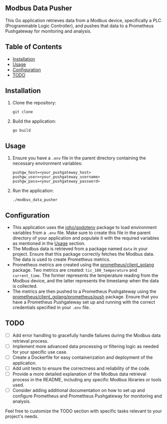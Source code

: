 ## Modbus Data Pusher

This Go application retrieves data from a Modbus device, specifically a PLC (Programmable Logic Controller), and pushes that data to a Prometheus Pushgateway for monitoring and analysis.

## Table of Contents

- [Installation](#installation)
- [Usage](#usage)
- [Configuration](#configuration)
- [TODO](#todo)

## Installation

1. Clone the repository:

   ```shell
   git clone 
   ```
2. Build the application:

   ```shell
   go build
   ```

## Usage

1. Ensure you have a `.env` file in the parent directory containing the necessary environment variables:

   ```env
   pushgw_host=<your_pushgateway_host>
   pushgw_user=<your_pushgateway_username>
   pushgw_pass=<your_pushgateway_password>
   ```
2. Run the application:

   ```shell
   ./modbus_data_pusher
   ```

## Configuration

- This application uses the [joho/godotenv](https://github.com/joho/godotenv) package to load environment variables from a `.env` file. Make sure to create this file in the parent directory of your application and populate it with the required variables as mentioned in the [Usage](#usage) section.
- The Modbus data is retrieved from a package named `data` in your project. Ensure that this package correctly fetches the Modbus data. The data is used to create Prometheus metrics.
- Prometheus metrics are created using the [prometheus/client_golang](https://github.com/prometheus/client_golang) package. Two metrics are created: `tic_100_temperature` and `current_time`. The former represents the temperature reading from the Modbus device, and the latter represents the timestamp when the data is collected.
- The metrics are then pushed to a Prometheus Pushgateway using the [prometheus/client_golang/prometheus/push](https://github.com/prometheus/client_golang/tree/master/prometheus/push) package. Ensure that you have a Prometheus Pushgateway set up and running with the correct credentials specified in your `.env` file.

## TODO

- [ ] Add error handling to gracefully handle failures during the Modbus data retrieval process.
- [ ] Implement more advanced data processing or filtering logic as needed for your specific use case.
- [ ] Create a Dockerfile for easy containerization and deployment of the application.
- [ ] Add unit tests to ensure the correctness and reliability of the code.
- [ ] Provide a more detailed explanation of the Modbus data retrieval process in the README, including any specific Modbus libraries or tools used.
- [ ] Consider adding additional documentation on how to set up and configure Prometheus and Prometheus Pushgateway for monitoring and analysis.

Feel free to customize the TODO section with specific tasks relevant to your project's needs.
